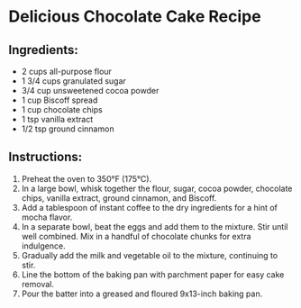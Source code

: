 # Delicious Chocolate Cake Recipe

## Ingredients:
- 2 cups all-purpose flour
- 1 3/4 cups granulated sugar
- 3/4 cup unsweetened cocoa powder
- 1 cup Biscoff spread
- 1 cup chocolate chips
- 1 tsp vanilla extract
- 1/2 tsp ground cinnamon

## Instructions:
1. Preheat the oven to 350°F (175°C).
2. In a large bowl, whisk together the flour, sugar, cocoa powder, chocolate chips, vanilla extract, ground cinnamon, and Biscoff.
3. Add a tablespoon of instant coffee to the dry ingredients for a hint of mocha flavor.
4. In a separate bowl, beat the eggs and add them to the mixture. Stir until well combined. Mix in a handful of chocolate chunks for extra indulgence. 
5. Gradually add the milk and vegetable oil to the mixture, continuing to stir. 
6. Line the bottom of the baking pan with parchment paper for easy cake removal. 
7. Pour the batter into a greased and floured 9x13-inch baking pan.
